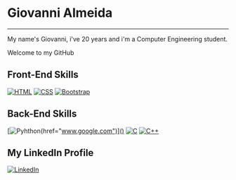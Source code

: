 <h1>Giovanni Almeida</h1>
<hr>
<p>My name's Giovanni, i've 20 years and i'm a Computer Engineering student.</p>
<p>Welcome to my GitHub</p>

## Front-End Skills

  [![HTML](https://img.shields.io/badge/HTML-239120?style=for-the-badge&logo=html5&logoColor=white)]() [![CSS](https://img.shields.io/badge/CSS-239120?&style=for-the-badge&logo=css3&logoColor=white)]() [![Bootstrap](https://img.shields.io/badge/Bootstrap-563D7C?style=for-the-badge&logo=bootstrap&logoColor=white)]()
  
## Back-End Skills

  [![Pyhthon](https://img.shields.io/badge/Python-14354C?style=for-the-badge&logo=python&logoColor=white)(href="www.google.com")]() [![C](https://img.shields.io/badge/C-00599C?style=for-the-badge&logo=C&logoColor=white)]() [![C++](https://img.shields.io/badge/C%2B%2B-00599C?style=for-the-badge&logo=c%2B%2B&logoColor=white)]()
  
## My LinkedIn Profile

  [![LinkedIn](https://img.shields.io/badge/LinkedIn-0077B5?style=for-the-badge&logo=linkedin&logoColor=white)](https://www.linkedin.com/in/giovanni-almeida-234107254/)
